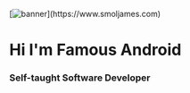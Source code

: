 [![banner]([https://github.com/jamezmca/jamezmca/blob/main/banner%20small.jpg?raw=true](https://github.com/Styles-Theandriod/Styles-Theandriod/blob/main/linkedin.jpeg))](https://www.smoljames.com)

# Hi I'm Famous Android
### Self-taught Software Developer
